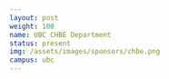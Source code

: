 ```yaml
---
layout: post
weight: 100
name: UBC CHBE Department
status: present
img: /assets/images/sponsors/chbe.png
campus: ubc
---
```

